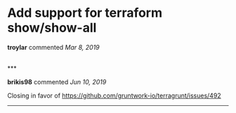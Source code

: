# Add support for terraform show/show-all

**troylar** commented *Mar 8, 2019*


<br />
***


**brikis98** commented *Jun 10, 2019*

Closing in favor of https://github.com/gruntwork-io/terragrunt/issues/492
***

